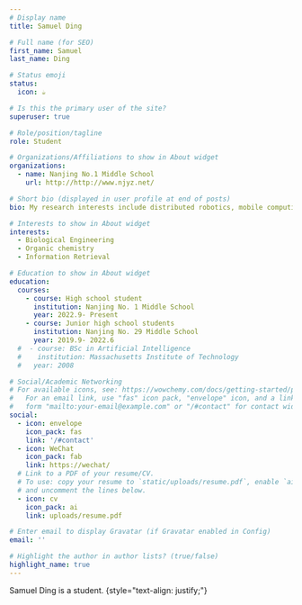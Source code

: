 ```yaml
---
# Display name
title: Samuel Ding

# Full name (for SEO)
first_name: Samuel 
last_name: Ding

# Status emoji
status:
  icon: ☕️

# Is this the primary user of the site?
superuser: true

# Role/position/tagline
role: Student

# Organizations/Affiliations to show in About widget
organizations:
  - name: Nanjing No.1 Middle School
    url: http://http://www.njyz.net/

# Short bio (displayed in user profile at end of posts)
bio: My research interests include distributed robotics, mobile computing and programmable matter.

# Interests to show in About widget
interests:
  - Biological Engineering
  - Organic chemistry
  - Information Retrieval

# Education to show in About widget
education:
  courses:
    - course: High school student
      institution: Nanjing No. 1 Middle School
      year: 2022.9- Present
    - course: Junior high school students
      institution: Nanjing No. 29 Middle School
      year: 2019.9- 2022.6
  #  - course: BSc in Artificial Intelligence
  #    institution: Massachusetts Institute of Technology
  #   year: 2008

# Social/Academic Networking
# For available icons, see: https://wowchemy.com/docs/getting-started/page-builder/#icons
#   For an email link, use "fas" icon pack, "envelope" icon, and a link in the
#   form "mailto:your-email@example.com" or "/#contact" for contact widget.
social:
  - icon: envelope
    icon_pack: fas
    link: '/#contact'
  - icon: WeChat
    icon_pack: fab
    link: https://wechat/
  # Link to a PDF of your resume/CV.
  # To use: copy your resume to `static/uploads/resume.pdf`, enable `ai` icons in `params.yaml`,
  # and uncomment the lines below.
  - icon: cv
    icon_pack: ai
    link: uploads/resume.pdf

# Enter email to display Gravatar (if Gravatar enabled in Config)
email: ''

# Highlight the author in author lists? (true/false)
highlight_name: true
---
```


Samuel Ding is a student.
{style="text-align: justify;"}
